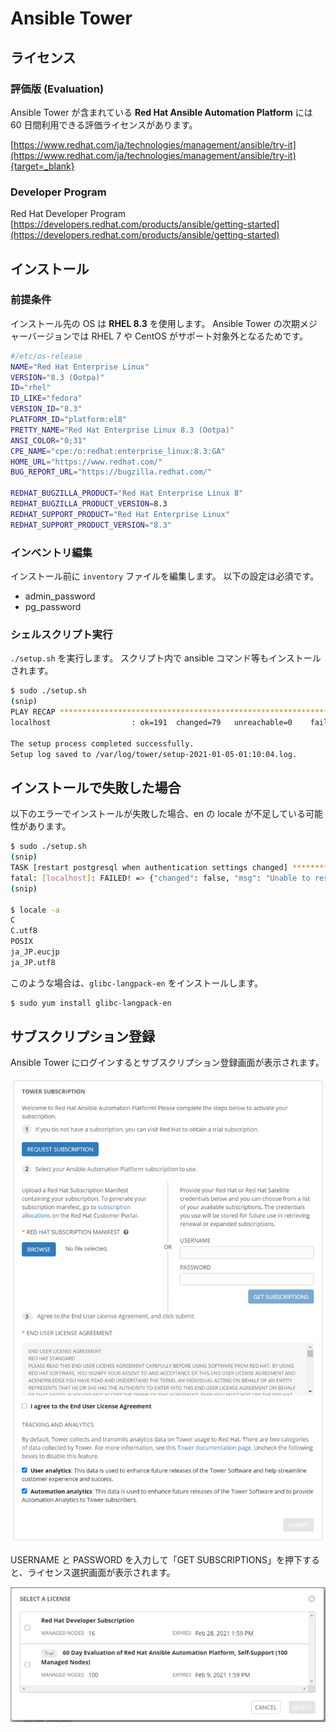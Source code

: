 # Ansible Tower

## ライセンス

### 評価版 (Evaluation)

Ansible Tower が含まれている **Red Hat Ansible Automation Platform** には 60 日間利用できる評価ライセンスがあります。

[https://www.redhat.com/ja/technologies/management/ansible/try-it](https://www.redhat.com/ja/technologies/management/ansible/try-it){target=_blank}

### Developer Program

Red Hat Developer Program 
[https://developers.redhat.com/products/ansible/getting-started](https://developers.redhat.com/products/ansible/getting-started)

## インストール

### 前提条件

インストール先の OS は **RHEL 8.3** を使用します。
Ansible Tower の次期メジャーバージョンでは RHEL 7 や CentOS がサポート対象外となるためです。

```sh
#/etc/os-release 
NAME="Red Hat Enterprise Linux"
VERSION="8.3 (Ootpa)"
ID="rhel"
ID_LIKE="fedora"
VERSION_ID="8.3"
PLATFORM_ID="platform:el8"
PRETTY_NAME="Red Hat Enterprise Linux 8.3 (Ootpa)"
ANSI_COLOR="0;31"
CPE_NAME="cpe:/o:redhat:enterprise_linux:8.3:GA"
HOME_URL="https://www.redhat.com/"
BUG_REPORT_URL="https://bugzilla.redhat.com/"

REDHAT_BUGZILLA_PRODUCT="Red Hat Enterprise Linux 8"
REDHAT_BUGZILLA_PRODUCT_VERSION=8.3
REDHAT_SUPPORT_PRODUCT="Red Hat Enterprise Linux"
REDHAT_SUPPORT_PRODUCT_VERSION="8.3"
```

### インベントリ編集

インストール前に `inventory` ファイルを編集します。
以下の設定は必須です。

- admin_password
- pg_password

### シェルスクリプト実行

`./setup.sh` を実行します。
スクリプト内で ansible コマンド等もインストールされます。

```sh
$ sudo ./setup.sh
(snip)
PLAY RECAP ******************************************************************************************************************
localhost                  : ok=191  changed=79   unreachable=0    failed=0    skipped=86   rescued=0    ignored=2   

The setup process completed successfully.
Setup log saved to /var/log/tower/setup-2021-01-05-01:10:04.log.
```

## インストールで失敗した場合

以下のエラーでインストールが失敗した場合、en の locale が不足している可能性があります。

```sh
$ sudo ./setup.sh
(snip)
TASK [restart postgresql when authentication settings changed] *************************************************************
fatal: [localhost]: FAILED! => {"changed": false, "msg": "Unable to restart service postgresql: Job for postgresql.service failed because the control process exited with error code.\nSee \"systemctl status postgresql.service\" and \"journalctl -xe\" for details.\n"}
(snip)

$ locale -a
C
C.utf8
POSIX
ja_JP.eucjp
ja_JP.utf8
```

このような場合は、`glibc-langpack-en` をインストールします。

```sh
$ sudo yum install glibc-langpack-en
```

## サブスクリプション登録

Ansible Tower にログインするとサブスクリプション登録画面が表示されます。

![subscription](./images/ansible-tower-subscription.png)

USERNAME と PASSWORD を入力して「GET SUBSCRIPTIONS」を押下すると、ライセンス選択画面が表示されます。

![select lisence](./images/ansible-tower-select-lisence.png)